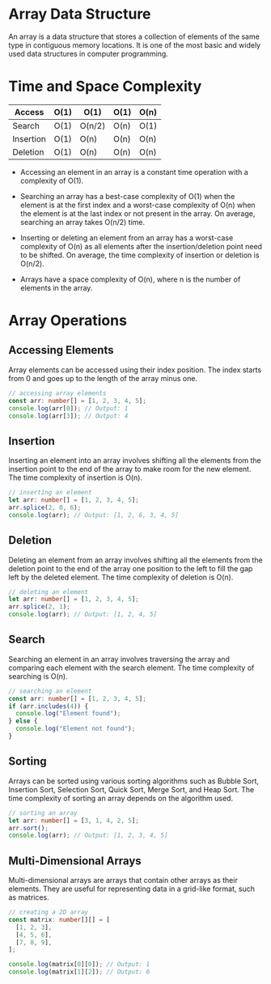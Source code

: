 # Array Data Structure

An array is a data structure that stores a collection of elements of the same type in contiguous memory locations. It is one of the most basic and widely used data structures in computer programming.

# Time and Space Complexity

| Access    | O(1) | O(1)   | O(1) | O(n) |
| --------- | ---- | ------ | ---- | ---- |
| Search    | O(1) | O(n/2) | O(n) | O(1) |
| Insertion | O(1) | O(n)   | O(n) | O(n) |
| Deletion  | O(1) | O(n)   | O(n) | O(n) |

- Accessing an element in an array is a constant time operation with a complexity of O(1).

- Searching an array has a best-case complexity of O(1) when the element is at the first index and a worst-case complexity of O(n) when the element is at the last index or not present in the array. On average, searching an array takes O(n/2) time.

- Inserting or deleting an element from an array has a worst-case complexity of O(n) as all elements after the insertion/deletion point need to be shifted. On average, the time complexity of insertion or deletion is O(n/2).

- Arrays have a space complexity of O(n), where n is the number of elements in the array.

# Array Operations

## Accessing Elements

Array elements can be accessed using their index position. The index starts from 0 and goes up to the length of the array minus one.

```typescript
// accessing array elements
const arr: number[] = [1, 2, 3, 4, 5];
console.log(arr[0]); // Output: 1
console.log(arr[3]); // Output: 4
```

## Insertion

Inserting an element into an array involves shifting all the elements from the insertion point to the end of the array to make room for the new element. The time complexity of insertion is O(n).

```typescript
// inserting an element
let arr: number[] = [1, 2, 3, 4, 5];
arr.splice(2, 0, 6);
console.log(arr); // Output: [1, 2, 6, 3, 4, 5]
```

## Deletion

Deleting an element from an array involves shifting all the elements from the deletion point to the end of the array one position to the left to fill the gap left by the deleted element. The time complexity of deletion is O(n).

```typescript
// deleting an element
let arr: number[] = [1, 2, 3, 4, 5];
arr.splice(2, 1);
console.log(arr); // Output: [1, 2, 4, 5]
```

## Search

Searching an element in an array involves traversing the array and comparing each element with the search element. The time complexity of searching is O(n).

```typescript
// searching an element
const arr: number[] = [1, 2, 3, 4, 5];
if (arr.includes(4)) {
  console.log("Element found");
} else {
  console.log("Element not found");
}
```

## Sorting

Arrays can be sorted using various sorting algorithms such as Bubble Sort, Insertion Sort, Selection Sort, Quick Sort, Merge Sort, and Heap Sort. The time complexity of sorting an array depends on the algorithm used.

```typescript
// sorting an array
let arr: number[] = [3, 1, 4, 2, 5];
arr.sort();
console.log(arr); // Output: [1, 2, 3, 4, 5]
```

## Multi-Dimensional Arrays

Multi-dimensional arrays are arrays that contain other arrays as their elements. They are useful for representing data in a grid-like format, such as matrices.

```typescript
// creating a 2D array
const matrix: number[][] = [
  [1, 2, 3],
  [4, 5, 6],
  [7, 8, 9],
];

console.log(matrix[0][0]); // Output: 1
console.log(matrix[1][2]); // Output: 6
```
